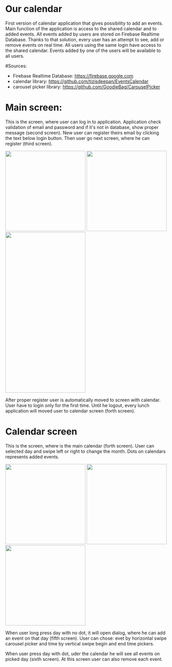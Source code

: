 # Our calendar

First version of calendar application that gives possibility to add an events. Main function of the application is access to the shared
calendar and to added events. All events added by users are stored on Firebase Realtime Database. Thanks to that solution, every user 
has an attempt to see, add or remove events on real time. All users using the same login have access to the shared calendar. Events added by one of the users will be available to all users.

#Sources:
- Firebase Realtime Database: https://firebase.google.com
- calendar library: https://github.com/tizisdeepan/EventsCalendar
- carousel picker library: https://github.com/GoodieBag/CarouselPicker

# Main screen:
This is the screen, where user can log in to application. Application check validation of email and password and if it's not in database, 
show proper message (second screen). New user can register theirs email by clicking the text below login button. Then user go next screen, where he can register (third screen). 


<img src="https://i.ibb.co/ChTjxdn/screen-1.png" width=250>  <img src="https://i.ibb.co/W682Y0R/screen-2.png" width=250>  <img src="https://i.ibb.co/nzfzK8C/screen-3.png" height=500 width=250>


After proper register user is automatically moved to screen with calendar.
User have to login only for the first time. Until he logout, every lunch application will moved user to calendar screen (forth screen).

# Calendar screen
This is the screen, where is the main calendar (forth screen). User can selected day and swipe left or right to change the month. 
Dots on calendars represents added events.


<img src="https://i.ibb.co/2cgPWK1/screen-4.png" width=250>  <img src="https://i.ibb.co/0QqmY8G/screen-5.png" width=250>  <img src="https://i.ibb.co/s3JstLG/screen-6.png" width=250>

When user long press day with no dot, it will open dialog, where he can add an event on that day (fifth screen). 
User can chose: evet by horizontal swipe carousel picker and time by vertical swipe begin and end time pickers.

When user press day with dot, uder the calendar he will see all events on picked day (sixth screen). At this screen user can also remove each event.
